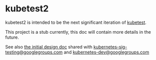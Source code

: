 # kubetest2

kubetest2 is intended to be the next significant iteration of [kubetest].

This project is a stub currently, this doc will contain more details in the future.

See also [the initial design doc] shared with kubernetes-sig-testing@googlegroups.com
and kubernetes-dev@googlegroups.com

[kubetest]: https://github.com/kubernetes/test-infra/tree/master/kubtest
[the initial design doc]: https://docs.google.com/document/d/1Dc7xg9lq4cxdDuz20YZjunuL5eju2WIXwO32praC5hs/
